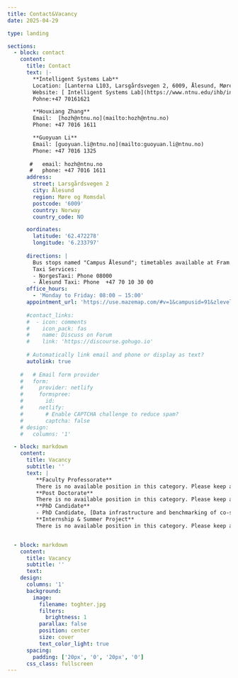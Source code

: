 ```yaml
---
title: Contact&Vacancy
date: 2025-04-29

type: landing

sections:
  - block: contact
    content:
      title: Contact
      text: |-
        **Intelligent Systems Lab**  
        Location: [Lanterna L103, Larsgårdsvegen 2, 6009, Ålesund, Møre og Romsdal, Norway](https://www.google.com/maps/place/NTNU+Lab-bygget/@62.4721526,6.2340751,17z/data=!4m6!3m5!1s0x4616db0449669e7f:0x14edc63fb35c4d86!8m2!3d62.4722109!4d6.2344732!16s%2Fg%2F11fpsqdh54?entry=ttu&g_ep=EgoyMDI1MDQyOC4wIKXMDSoASAFQAw%3D%3D)
        Website: [ Intelligent Systems Lab](https://www.ntnu.edu/ihb/intelligent-systems-lab)
        Pohne:+47 70161621

        **Houxiang Zhang**  
        Email:  [hozh@ntnu.no](mailto:hozh@ntnu.no)  
        Phone: +47 7016 1611  

        **Guoyuan Li**  
        Email: [guoyuan.li@ntnu.no](mailto:guoyuan.li@ntnu.no)  
        Phone: +47 7016 1325
       
       #   email: hozh@ntnu.no
       #   phone: +47 7016 1611
      address:
        street: Larsgårdsvegen 2
        city: Ålesund
        region: Møre og Romsdal
        postcode: '6009'
        country: Norway
        country_code: NO

      oordinates:
        latitude: '62.472278'
        longitude: '6.233797'
      
      directions: |
        Bus stops named "Campus Ålesund"; timetables available at Fram.
        Taxi Services:
        - NorgesTaxi: Phone 08000
        - Ålesund Taxi: Phone  +47 70 10 30 00
      office_hours:
        - 'Monday to Friday: 08:00 – 15:00'
      appointment_url: 'https://use.mazemap.com/#v=1&campusid=91&zlevel=1&center=6.233797,62.472278&zoom=22&sharepoitype=poi&sharepoi=1000318129'
     
      #contact_links:
      #  - icon: comments
      #    icon_pack: fas
      #    name: Discuss on Forum
      #    link: 'https://discourse.gohugo.io'
    
      # Automatically link email and phone or display as text?
      autolink: true
    
    #   # Email form provider
    #   form:
    #     provider: netlify
    #     formspree:
    #       id:
    #     netlify:
    #       # Enable CAPTCHA challenge to reduce spam?
    #       captcha: false
    # design:
    #   columns: '1'

  - block: markdown
    content:
      title: Vacancy
      subtitle: ''
      text: |
         **Faculty Professorate**  
         There is no available position in this category. Please keep attention.
         **Post Doctorate**  
         There is no available position in this category. Please keep attention.
         **PhD Candidate**
         - PhD Candidate, [Data infrastructure and benchmarking of co-simulation for demanding marine operations](https://www.jobbnorge.no/en/available-jobs/job/201102/phd-candidate-data-infrastructure-and-benchmarking-of-co-simulation-for-demanding-marine-operations) (16th April 2021)
         **Internship & Summer Project**
         There is no available position in this category. Please keep attention.


  - block: markdown
    content:
      title: Vacancy
      subtitle: ''
      text: 
    design:
      columns: '1'
      background:
        image: 
          filename: toghter.jpg
          filters:
            brightness: 1
          parallax: false
          position: center
          size: cover
          text_color_light: true
      spacing:
        padding: ['20px', '0', '20px', '0']
      css_class: fullscreen
---
```


